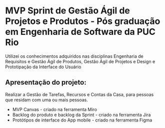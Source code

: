 # MVP Sprint de Gestão Ágil de Projetos e Produtos -  Pós graduação em Engenharia de Software da PUC Rio

Utilizei os conhecimentos adquiridos nas disciplinas Engenharia de Requisitos e Gestão Ágil de Produtos, Gestão Ágil de Projetos e Design e Prototipação da Interface do Usuário

## Apresentação do projeto:

Realizar a Gestão de Tarefas, Recursos e Contas da Casa, para pessoas que residam com uma ou mais pessoas.

 - MVP Canvas - criado na ferramenta Miro
 - Backlog do produto e backlog da Sprint - criado na ferramenta Jira
 - Protótipos de interface do App mobile - criado na ferramenta Figma

